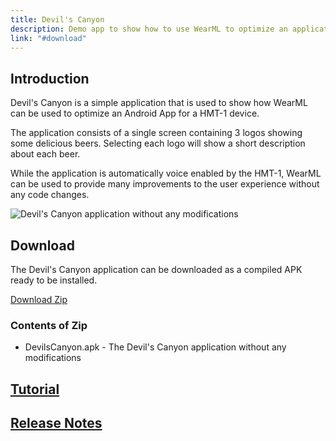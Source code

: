 ```yaml
---
title: Devil's Canyon
description: Demo app to show how to use WearML to optimize an application for the HMT-1 
link: "#download"
---
```


## Introduction

Devil's Canyon is a simple application that is used to show how WearML can be used to optimize an Android App for a HMT-1 device.

The application consists of a single screen containing 3 logos showing some delicious beers. Selecting each logo will show a short description about each beer.

While the application is automatically voice enabled by the HMT-1, WearML can be used to provide many improvements to the user experience without any code changes.

![Devil's Canyon application without any modifications](https://realwear.github.io/Devils-Canyon/images/devilscanyon.png)

## Download

The Devil's Canyon application can be downloaded as a compiled APK ready to be installed.

[Download Zip](https://realwear.box.com/shared/static/b4hmjso6yb7vn5pndkwfve1qmx7qj1gk.zip)

### Contents of Zip

* DevilsCanyon.apk - The Devil's Canyon application without any modifications

## [Tutorial](https://realwear.github.io/wearML-tutorial-scripting)

## [Release Notes](https://realwear.github.io/Devils-Canyon/release-notes)
